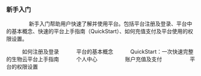 ### **新手入门**
　　
　　新手入门帮助用户快速了解并使用平台。包括平台注册及登录、平台中的基本概念、快速的平台上手指南（QuickStart）、如何充值支付及平台使用的权限设置。

　　<i class="fa fa-dot-circle-o" aria-hidden="true"></i>　如何注册及登录
 　　<i class="fa fa-dot-circle-o" aria-hidden="true"></i>　平台的基本概念
　　<i class="fa fa-dot-circle-o" aria-hidden="true"></i>　QuickStart：一次快速完整的生物云平台上手指南
　　<i class="fa fa-dot-circle-o" aria-hidden="true"></i>　个人中心
　　　　<i class="fa fa-chevron-right" aria-hidden="true"></i>　账户充值及支付
　　　　<i class="fa fa-chevron-right" aria-hidden="true"></i>　平台的权限设置


